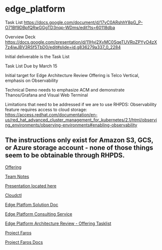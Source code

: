 
# edge_platform

Task List
https://docs.google.com/document/d/17vC0ARshhY8pG_P-O71Bf9DBpfQRwGGgTD3nqp-WDms/edit?ts=60118dba

Overview Deck
https://docs.google.com/presentation/d/11Hyj2XyMC0SqeTUVRoZPYyO4zX7z4iwJBV3RSf5TbD0/edit#slide=id.g836279a337_0_2284

Initial deliverable is the Task List

Task List Due by March 15

Initial target for Edge Architecture Review Offering is Telco Vertical, emphasis on Observability

Technical Demo needs to emphasize ACM and demonstrate Thanos/Grafana and Visual Web Terminal

Limitations that need to be addressed if we are to use RHPDS:
Observability feature requires access to cloud storage:
https://access.redhat.com/documentation/en-us/red_hat_advanced_cluster_management_for_kubernetes/2.1/html/observing_environments/observing-environments#enabling-observability

The instructions only exist for Amazon S3, GCS, or Azure storage account - none of those things seem to be obtainable through RHPDS.
---
[Offering](https://docs.google.com/document/d/17vC0ARshhY8pG_P-O71Bf9DBpfQRwGGgTD3nqp-WDms/edit?usp=sharing)

[Team Notes](https://docs.google.com/document/d/14t3bLreBMkQqthOOU_WCgEZG7U0GsI4nF_WTbYciBdA/edit#heading=h.6n8vkchonieq)

[Presentation located here](https://www.google.com/url?q=https://docs.google.com/presentation/d/1R6lQJdn975laEXTvOH4JPlI9nrisR1g2y81rjLFcSt4/edit%23slide%3Did.ga5063ec7f4_2_45&sa=D&source=calendar&ust=1611490343325000&usg=AOvVaw1eMGwwPvt2gE1S35ciCRj5)

[Cloudctl](https://github.com/CloudCtl/cloudctl)

[Edge Platfom Solution Doc](https://docs.google.com/document/d/1pxFcYpThJpa2Ay26gWB7Ooh8m3r-9rv8mCBYTUUYT5M/edit)

[Edge Platform Consulting Service](https://docs.google.com/presentation/d/11Hyj2XyMC0SqeTUVRoZPYyO4zX7z4iwJBV3RSf5TbD0/edit#slide=id.gb44c9c987f_0_735)

[Edge Platform Architecture Review - Offering Tasklist](https://docs.google.com/document/d/17vC0ARshhY8pG_P-O71Bf9DBpfQRwGGgTD3nqp-WDms/edit?usp=sharing_eil&ts=60118dba)

[Project Faros](https://github.com/project-faros)

[Project Faros Docs](https://faros.dev)

